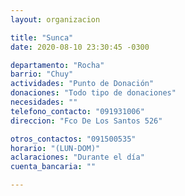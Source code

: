 ```yaml
---
layout: organizacion

title: "Sunca"
date: 2020-08-10 23:30:45 -0300

departamento: "Rocha"
barrio: "Chuy"
actividades: "Punto de Donación"
donaciones: "Todo tipo de donaciones"
necesidades: ""
telefono_contacto: "091931006"
direccion: "Fco De Los Santos 526"

otros_contactos: "091500535"
horario: "(LUN-DOM)"
aclaraciones: "Durante el día"
cuenta_bancaria: ""

---
```

